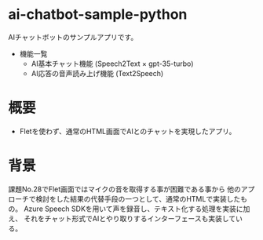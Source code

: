 # ai-chatbot-sample-python
AIチャットボットのサンプルアプリです。
* 機能一覧
    * AI基本チャット機能 (Speech2Text × gpt-35-turbo)
    * AI応答の音声読み上げ機能 (Text2Speech)

# 概要
* Fletを使わず、通常のHTML画面でAIとのチャットを実現したアプリ。

# 背景
課題No.28でFlet画面ではマイクの音を取得する事が困難である事から
他のアプローチで検討をした結果の代替手段の一つとして、通常のHTMLで実装したもの。
Azure Speech SDKを用いて声を録音し、テキスト化する処理を実装に加え、
それをチャット形式でAIとやり取りするインターフェースも実装している。